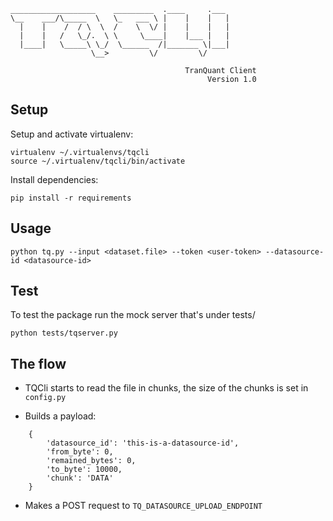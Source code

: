    
    ___________________    _________  .____     .___ 
    \__    ___/\_____  \   \_   ___ \ |    |    |   |
      |    |    /  / \  \  /    \  \/ |    |    |   |
      |    |   /   \_/.  \ \     \____|    |___ |   |
      |____|   \_____\ \_/  \______  /|_______ \|___|
                      \__>         \/         \/     

                                           TranQuant Client
                                                Version 1.0


## Setup

Setup and activate virtualenv:


```
virtualenv ~/.virtualenvs/tqcli
source ~/.virtualenv/tqcli/bin/activate
```

Install dependencies:

```
pip install -r requirements
```


## Usage

```
python tq.py --input <dataset.file> --token <user-token> --datasource-id <datasource-id>
```


## Test
To test the package run the mock server that's under tests/

 ```
 python tests/tqserver.py
 ```


## The flow

- TQCli starts to read the file in chunks, the size of the chunks is set in `config.py`

- Builds a payload: 
```
    {
        'datasource_id': 'this-is-a-datasource-id', 
        'from_byte': 0, 
        'remained_bytes': 0, 
        'to_byte': 10000, 
        'chunk': 'DATA'
    }
```

- Makes a POST request to `TQ_DATASOURCE_UPLOAD_ENDPOINT`

